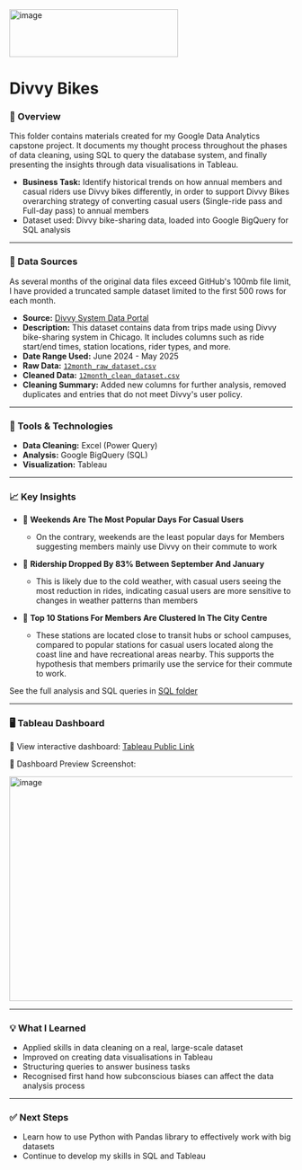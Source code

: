 <img width="300" height="85" alt="image" src="https://github.com/user-attachments/assets/64931e28-781c-4467-9a44-12fd6bedefa7" />

# Divvy Bikes

### 📁 Overview
This folder contains materials created for my Google Data Analytics capstone project. It documents my thought process throughout the phases of data cleaning, using SQL to query the database system, and finally presenting the insights through data visualisations in Tableau.

- **Business Task:** Identify historical trends on how annual members and casual riders use Divvy bikes differently, in order to support Divvy Bikes overarching strategy of converting casual users (Single-ride pass and Full-day pass) to annual members
- Dataset used: Divvy bike-sharing data, loaded into Google BigQuery for SQL analysis  

---

### 📂 Data Sources
As several months of the original data files exceed GitHub's 100mb file limit, I have provided a truncated sample dataset limited to the first 500 rows for each month.

- **Source:** [Divvy System Data Portal](https://divvybikes.com/system-data)
- **Description:** This dataset contains data from trips made using Divvy bike-sharing system in Chicago. It includes columns such as ride start/end times, station locations, rider types, and more.
- **Date Range Used:** June 2024 - May 2025
- **Raw Data:** [`12month_raw_dataset.csv`](data/12month_raw_dataset.csv)  
- **Cleaned Data:** [`12month_clean_dataset.csv`](data/12month_clean_dataset.csv)  
- **Cleaning Summary:** Added new columns for further analysis, removed duplicates and entries that do not meet Divvy's user policy. 

---

### 🔧 Tools & Technologies

- **Data Cleaning:**  Excel (Power Query)   
- **Analysis:** Google BigQuery (SQL)
- **Visualization:** Tableau 

---

### 📈 Key Insights

- 📌 **Weekends Are The Most Popular Days For Casual Users**
  -  On the contrary, weekends are the least popular days for Members suggesting members mainly use Divvy on their commute to work
  
- 📌 **Ridership Dropped By 83% Between September And January**
  -   This is likely due to the cold weather, with casual users seeing the most reduction in rides, indicating casual users are more sensitive to changes in weather patterns than members

- 📌 **Top 10 Stations For Members Are Clustered In The City Centre**
  -   These stations are located close to transit hubs or school campuses, compared to popular stations for casual users located along the coast line and have recreational areas nearby. This supports the hypothesis that members primarily use the service for their commute to work.

See the full analysis and SQL queries in [SQL folder](SQL)

---

### 🖥️ Tableau Dashboard

🔗 View interactive dashboard: [Tableau Public Link](https://public.tableau.com/app/profile/joon.wee.goh/viz/GoogleCapstone-Divvy/CasualUsersDashboard)

📸 Dashboard Preview Screenshot:

<img width="520" height="400" alt="image" src="https://github.com/user-attachments/assets/7000f511-688a-46dd-8f18-cf1d483683f6" />


---

### 💡 What I Learned

- Applied skills in data cleaning on a real, large-scale dataset
- Improved on creating data visualisations in Tableau
- Structuring queries to answer business tasks
- Recognised first hand how subconscious biases can affect the data analysis process  

---

### ✅ Next Steps

- Learn how to use Python with Pandas library to effectively work with big datasets
- Continue to develop my skills in SQL and Tableau

